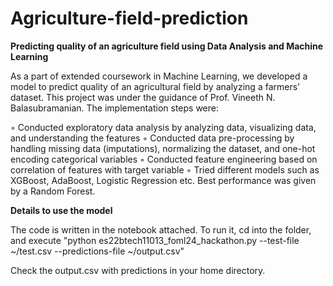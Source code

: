 # Agriculture-field-prediction

**Predicting quality of an agriculture field using Data Analysis and Machine Learning**

As a part of extended coursework in Machine Learning, we developed a model to predict quality of an agricultural field by analyzing a farmers’ dataset. This project was under the guidance of Prof. Vineeth N. Balasubramanian. The implementation steps were:

◦ Conducted exploratory data analysis by analyzing data, visualizing data, and understanding the features
◦ Conducted data pre-processing by handling missing data (imputations), normalizing the dataset, and one-hot encoding categorical variables
◦ Conducted feature engineering based on correlation of features with target variable
◦ Tried different models such as XGBoost, AdaBoost, Logistic Regression etc. Best performance was given by
a Random Forest.


**Details to use the model**

The code is written in the notebook attached. To run it, cd into the folder, and execute
"python es22btech11013_foml24_hackathon.py --test-file ~/test.csv --predictions-file ~/output.csv"

Check the output.csv with predictions in your home directory.
